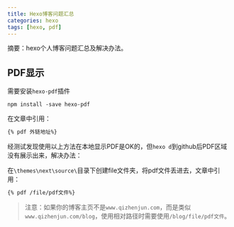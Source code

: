 ```yaml
---
title: Hexo博客问题汇总
categories: hexo
tags: [hexo, pdf]
---
```


摘要：hexo个人博客问题汇总及解决办法。

<!-- more -->

## PDF显示

需要安装`hexo-pdf`插件

```shell
npm install -save hexo-pdf
```

在文章中引用：

```markdown
{% pdf 外链地址%}
```

经测试发现使用以上方法在本地显示PDF是OK的，但`hexo d`到github后PDF区域没有展示出来，解决办法：

在`\themes\next\source\`目录下创建file文件夹，将pdf文件丢进去，文章中引用：

```markdown
{% pdf /file/pdf文件%}
```

> 注意：如果你的博客主页不是`www.qizhenjun.com`，而是类似`www.qizhenjun.com/blog`，使用相对路径时需要使用`/blog/file/pdf文件`。

